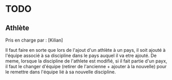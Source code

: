 # TODO

## Athlète

Pris en charge par : [Kilian]

Il faut faire en sorte que lors de l'ajout d'un athlète à un pays, il soit ajouté à l'équipe associé à sa discipline dans le pays auquel il va etre ajouté. 
De meme, lorsque la discipline de l'athlete est modifié, si il fait partie d'un payx, il faut le changer d'équipe (retirer de l'ancienne + ajouter à la nouvelle) pour 
le remettre dans l'équipe lié à sa nouvelle discipline.

